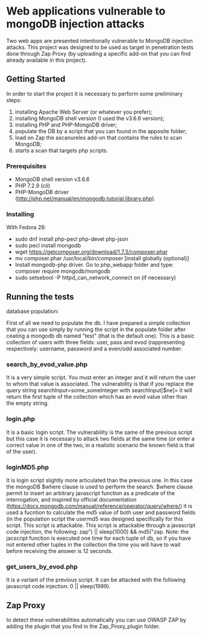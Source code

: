 # Web applications vulnerable to mongoDB injection attacks

Two web apps are presented intentionally vulnerable to MongoDB injection attacks. This project was designed to be used
as target in penetration tests done through Zap Proxy (by uploading a specific add-on that you can find already available
in this project).

## Getting Started

In order to start the project it is necessary to perform some preliminary steps:

1. installing Apache Web Server (or whatever you prefer);
2. installing MongoDB shell version (I used the v3.6.6 version);
3. installing PHP and PHP-MongoDB driver;
4. populate the DB by a script that you can found in the apposite folder;
5. load on Zap the ascanureles add-on that contains the rules to scan MongoDB;
6. starts a scan that targets php scripts.

### Prerequisites

- MongoDB shell version v3.6.6
- PHP 7.2.9 (cli)
- PHP-MongoDB driver (http://php.net/manual/en/mongodb.tutorial.library.php).

### Installing

With Fedora 28:
- sudo dnf install php-pecl php-devel php-json
- sudo pecl install mongodb
- wget https://getcomposer.org/download/1.7.3/composer.phar
- mv composer.phar /usr/local/bin/composer [install globally (optional)]
- Install mongodb-php driver. Go to php_webapp folder and type:
  composer require mongodb/mongodb
- sudo setsebool -P httpd_can_network_connect on (if necessary)

## Running the tests

database population:

First of all we need to populate the db. I have prepared a simple collection that you can use simply by running the script
in the populate folder after ceating a mongodb db named "test" (that is the default one).
This is a basic collection of users with three fields: user, pass and evod (rappresenting respectively: username, password
and a even/odd associated number.

### search_by_evod_value.php

It is a very simple script. You must enter an integer and it will return the user to whom that value is associated. The 
vulnerability is that if you replace the query string searchInput=some_someInteger with searchInput[$ne]= it will return
the first tuple of the collection which has an evod value other than the empty string.

### login.php

It is a basic login script. The vulnerability is the same of the previous script but this case it is necessary to attack
two fields at the same time (or enter a correct value in one of the two, in a realistic scenario the known field is that
of the user).

### loginMD5.php

It is login script slightly more articulated than the previous one. In this case the mongoDB $where clause is used to 
perform the search. $where clause permit to insert an arbitrary javascript function as a predicate of the interrogation,
and inspired by official documentation (https://docs.mongodb.com/manual/reference/operator/query/where/) it is used a 
fucntion to calculate the md5 value of both user and password fields (in the population script the usermd5 was designed 
specifically for this script. This script is attackable.
This script is attackable through a javascript code injection, the following: zap") || sleep(1000) && md5("zap.
Note: the jacscript function is executed one time for each tuple of db, so if you have not entered other tuples in the
collection the time you will have to wait before receiving the answer is 12 seconds.

### get_users_by_evod.php

It is a variant of the previous script. It can be attacked with the following javascript code injection: 0 || sleep(1999).

## Zap Proxy

to detect these vulnerabilities automatically you can use OWASP ZAP by adding the plugin that you find in the Zap_Proxy_plugin
folder.

